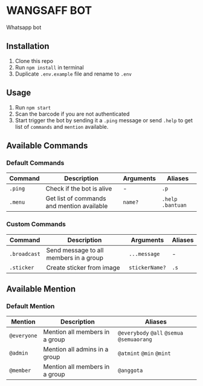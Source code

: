 # WANGSAFF BOT

Whatsapp bot

## Installation

1. Clone this repo
2. Run `npm install` in terminal
3. Duplicate `.env.example` file and rename to `.env`

## Usage

1. Run `npm start`
2. Scan the barcode if you are not authenticated
3. Start trigger the bot by sending it a `.ping` message or send `.help` to get list of `commands` and `mention` available.

## Available Commands

### Default Commands

| Command | Description                                | Arguments | Aliases            |
| ------- | ------------------------------------------ | --------- | ------------------ |
| `.ping` | Check if the bot is alive                  | -         | `.p`               |
| `.menu` | Get list of commands and mention available | `name?`   | `.help` `.bantuan` |

### Custom Commands

| Command      | Description                            | Arguments      | Aliases |
| ------------ | -------------------------------------- | -------------- | ------- |
| `.broadcast` | Send message to all members in a group | `...message`   | -       |
| `.sticker`   | Create sticker from image              | `stickerName?` | `.s`    |

## Available Mention

### Default Mention

| Mention     | Description                    | Aliases                                    |
| ----------- | ------------------------------ | ------------------------------------------ |
| `@everyone` | Mention all members in a group | `@everybody` `@all` `@semua` `@semuaorang` |
| `@admin`    | Mention all admins in a group  | `@atmint` `@min` `@mint`                   |
| `@member`   | Mention all members in a group | `@anggota`                                 |
